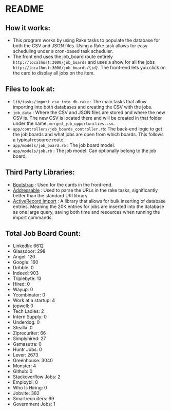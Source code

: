 # README

## How it works:
- This program works by using Rake tasks to populate the database for both the CSV and JSON files. Using a Rake task allows for easy scheduling under a cron-based task scheduler.
- The front end uses the job_board route entirely `http://localhost:3000/job_boards` and uses a show for all the jobs `http://localhost:3000/job_boards/{id}`. The front-end lets you click on the card to display all jobs on the item.

## Files to look at:
- `lib/tasks/import_csv_into_db.rake` : The main tasks that allow importing into both databases and creating the CSV with the jobs.
- `job_data` : Where the CSV and JSON files are stored and where the new CSV is. The new CSV is located there and will be created in that folder under the name: `merged_job_opportunities.csv`.
- `app/controllers/job_boards_controller.rb`: The back-end logic to get the job boards and what jobs are open from which boards. This follows a typical resource route.
- `app/models/job_board.rb` : The job board model.
- `app/models/job.rb` : The job model. Can optionally belong to the job board.

## Third Party Libraries:
- [Bootstrap](https://getbootstrap.com/) : Used for the cards in the front-end.
- [Addressable](https://github.com/sporkmonger/addressable) : Used to parse the URLs in the rake tasks, significantly better than the standard URI library.
- [ActiveRecord Import](https://github.com/zdennis/activerecord-import) : A library that allows for bulk inserting of database entries. Meaning the 20K entries for jobs are inserted into the database as one large query, saving both time and resources when running the import commands.

## Total Job Board Count:
- LinkedIn: 6612
- Glassdoor: 298
- Angel: 120
- Google: 160
- Dribble: 0
- Indeed: 903
- Triplebyte: 13
- Hired: 0
- Wayup: 0
- Ycombinator: 0
- Work at a startup: 4
- jopwell: 0
- Tech Ladies: 2
- Intern Supply: 0
- Underdog: 0
- Stealla: 0
- Ziprecuriter: 66
- Simplyhired: 27
- Gamasutra: 0
- Huntr Jobs: 0
- Lever: 2673
- Greenhouse: 3040
- Monster: 4
- Github: 0
- Stackoverflow Jobs: 2
- Employbl: 0
- Who Is Hiring: 0
- Jobvite: 382
- Smartrecruiters: 69
- Government Jobs: 1